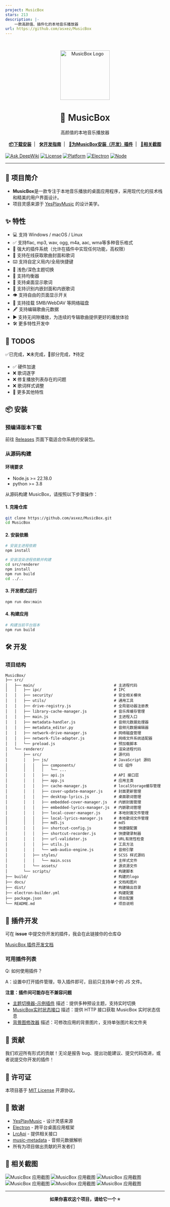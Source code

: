 ```yaml
---
project: MusicBox
stars: 213
description: |-
    一款高颜值、插件化的本地音乐播放器
url: https://github.com/asxez/MusicBox
---
```


<br />
<p align="center">
  <img src="docs/images/logo.svg" alt="MusicBox Logo" width="156" height="156">
  <h1 align="center" style="font-weight: 600">🎵 MusicBox</h1>
  <p align="center">
    高颜值的本地音乐播放器
    <br />
    <br />
    <!-- <a href="#-特性"><strong>✨ 查看特性</strong></a>&nbsp;&nbsp;|&nbsp;&nbsp; -->
    <a href="#-安装"><strong>📦下载安装</strong></a>&nbsp;&nbsp;|&nbsp;&nbsp;
    <a href="#-开发"><strong>🛠️开发指南</strong></a>&nbsp;&nbsp;|&nbsp;&nbsp;
    <a href="#-插件开发"><strong>🔧为MusicBox安装（开发）插件</strong></a>&nbsp;&nbsp;|&nbsp;&nbsp;
    <a href="#-相关截图"><strong>📌相关截图</strong></a>
    <br />
  </p>
</p>

[![Ask DeepWiki](https://deepwiki.com/badge.svg)](https://deepwiki.com/asxez/MusicBox)
[![License](https://img.shields.io/badge/License-MIT-blue.svg)](LICENSE)
[![Platform](https://img.shields.io/badge/Platform-Windows%20%7C%20macOS%20%7C%20Linux-lightgrey.svg)](#-安装)
[![Electron](https://img.shields.io/badge/Electron-37.3.1-47848f.svg)](https://electronjs.org/)
[![Node](https://img.shields.io/badge/Node-%3E%3D22.18.0-green.svg)](https://nodejs.org/)

---

## 📖 项目简介

- **MusicBox**是一款专注于本地音乐播放的桌面应用程序，采用现代化的技术栈和精美的用户界面设计。
- 项目灵感来源于 [YesPlayMusic](https://github.com/qier222/YesPlayMusic) 的设计美学。

## ✨ 特性

- 💻️ 支持 Windows / macOS / Linux
- ✅ 支持flac, mp3, wav, ogg, m4a, aac, wma等多种音乐格式
- 🔧 强大的插件系统（允许在插件中实现任何功能，高权限）
- 📔 支持在线获取歌曲封面和歌词
- ⌨️ 支持自定义局内/全局快捷键
- 🎈 浅色/深色主题切换
- 🎼 支持均衡器
- 📃 支持桌面显示歌词
- 📔 支持识别内嵌封面和内嵌歌词
- 👁️ 支持自由的页面显示开关
- 💾 支持挂载 SMB/WebDAV 等网络磁盘
- 🖋️ 支持编辑歌曲元数据
- ▶️ 支持无间隙播放，为连续的专辑歌曲提供更好的播放体验
- 🛠️ 更多特性开发中

## 📔 TODOS

✅已完成，❌未完成，🔄部分完成，❓待定

- ✅ 硬件加速
- ❌ 歌词逐字
- ❌ 修复播放列表存在的问题
- ❌ 歌词样式调整
- 🔄 更多其他特性


## 📦 安装

### 预编译版本下载

前往 [Releases](https://github.com/asxez/MusicBox/releases) 页面下载适合你系统的安装包。

### 从源码构建

#### 环境要求

- Node.js >= 22.18.0
- python >= 3.8

从源码构建 MusicBox，请按照以下步骤操作：

#### 1. 克隆仓库

```bash
git clone https://github.com/asxez/MusicBox.git
cd MusicBox
```

#### 2. 安装依赖

```bash
# 安装主进程依赖
npm install

# 安装渲染进程依赖并构建
cd src/renderer
npm install
npm run build
cd ../..
```

#### 3. 开发模式运行

```bash
npm run dev:main
```

#### 4. 构建应用

```bash
# 构建当前平台版本
npm run build
```

## 🛠️ 开发

### 项目结构

```
MusicBox/
├── src/
│   ├── main/                                   # 主进程代码
│   │   ├── ipc/                                # IPC
│   │   ├── security/                           # 安全相关模块
│   │   ├── utils/                              # 通用工具
│   │   ├── drive-registry.js                   # 全局驱动器注册表
│   │   ├── library-cache-manager.js            # 音乐库缓存管理
│   │   ├── main.js                             # 主进程入口
│   │   ├── metadata-handler.js                 # 音频元数据处理器
│   │   ├── metadata_editor.py                  # 音频元数据编辑器
│   │   ├── network-drive-manager.js            # 网络磁盘管理
│   │   ├── network-file-adapter.js             # 网络文件系统适配器
│   │   └── preload.js                          # 预加载脚本
│   └── renderer/                               # 渲染进程代码
│       ├── src/                                # 源代码
│       │   ├── js/                             # JavaScript 源码
│       │   │   ├── components/                 # UI 组件
│       │   │   │   └── ...                     
│       │   │   ├── api.js                      # API 接口层
│       │   │   ├── app.js                      # 应用主类
│       │   │   ├── cache-manager.js            # localStorage缓存管理
│       │   │   ├── cover-update-manager.js     # 封面更新管理
│       │   │   ├── desktop-lyrics.js           # 桌面歌词管理
│       │   │   ├── embedded-cover-manager.js   # 内嵌封面管理
│       │   │   ├── embedded-lyrics-manager.js  # 内嵌歌词管理
│       │   │   ├── local-cover-manager.js      # 本地封面文件管理
│       │   │   ├── local-lyrics-manager.js     # 本地歌词文件管理
│       │   │   ├── md5.js                      # md5
│       │   │   ├── shortcut-config.js          # 快捷键配置
│       │   │   ├── shortcut-recorder.js        # 快捷键录制器
│       │   │   ├── url-validator.js            # URL有效性检查
│       │   │   ├── utils.js                    # 工具方法
│       │   │   └── web-audio-engine.js         # 音频引擎
│       │   ├── styles/                         # SCSS 样式源码
│       │   │   └── main.scss                   # 主样式文件
│       │   └── assets/                         # 源资源文件
│       └── scripts/                            # 构建脚本
├── build/                                      # 构建的logo
├── docs/                                       # 文档和图片
├── dist/                                       # 构建输出目录
├── electron-builder.yml                        # 构建配置
├── package.json                                # 项目配置
└── README.md                                   # 项目说明
```


## 🔧 插件开发

可在 **issue** 中提交你开发的插件，我会在此链接你的仓库😋

[MusicBox 插件开发文档](src/renderer/src/js/plugin-system/docs)


### 可用插件列表

Q: 如何使用插件？

A：设置中打开插件管理，导入插件即可，目前只支持单个的 JS 文件。

**注意：插件间可能存在不兼容问题**
- [主题切换器-示例插件](src/renderer/src/js/plugin-system/examples/ThemeSwitcherPlugin.js) 描述：提供多种预设主题，支持实时切换
- [MusicBox实时状态接口](src/renderer/src/js/plugin-system/examples/RealtimeStatusAPIPlugin.js) 描述：提供 HTTP 接口获取 MusicBox 实时状态信息
- [背景图修改器](src/renderer/src/js/plugin-system/examples/BackgroundModifyPlugin.js) 描述：可修改应用的背景图片，支持单张图片和文件夹

## 🤝 贡献

我们欢迎所有形式的贡献！无论是报告 bug、提出功能建议、提交代码改进，或者说提交你开发的插件！

## 📄 许可证

本项目基于 [MIT License](LICENSE) 开源协议。

## 🙏 致谢

- [YesPlayMusic](https://github.com/qier222/YesPlayMusic) - 设计灵感来源
- [Electron](https://electronjs.org/) - 跨平台桌面应用框架
- [LrcApi](https://github.com/HisAtri/LrcApi) - 提供相关接口
- [music-metadata](https://github.com/borewit/music-metadata) - 音频元数据解析
- 所有为项目做出贡献的开发者们

## 📌 相关截图

![MusicBox 应用截图](docs/images/1.png)
![MusicBox 应用截图](docs/images/2.png)
![MusicBox 应用截图](docs/images/3.png)
![MusicBox 应用截图](docs/images/4.png)
![MusicBox 应用截图](docs/images/5.png)
![MusicBox 应用截图](docs/images/6.png)

---

<p align="center">
  <strong>如果你喜欢这个项目，请给它一个 ⭐️</strong>
</p>

